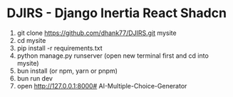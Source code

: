 # DJIRS - Django Inertia React Shadcn

1. git clone https://github.com/dhank77/DJIRS.git mysite
2. cd mysite
3. pip install -r requirements.txt
4. python manage.py runserver
(open new terminal first and cd into mysite)
5. bun install (or npm, yarn or pnpm)
6. bun run dev
7. open http://127.0.0.1:8000# AI-Multiple-Choice-Generator
